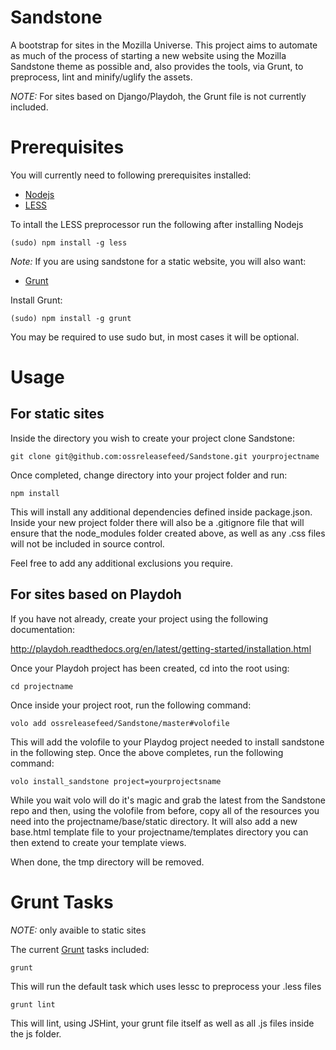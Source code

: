 # Sandstone #

A bootstrap for sites in the Mozilla Universe. This project aims to automate as much
of the process of starting a new website using the Mozilla Sandstone theme as possible and,
also provides the tools, via Grunt, to preprocess, lint and minify/uglify the assets.

*NOTE:* For sites based on Django/Playdoh, the Grunt file is not currently included.

# Prerequisites #

You will currently need to following prerequisites installed:

* [Nodejs][nodejs]
* [LESS][less]

To intall the LESS preprocessor run the following after installing Nodejs

    (sudo) npm install -g less

*Note:* If you are using sandstone for a static website, you will also want:

* [Grunt][grunt]

Install Grunt:

    (sudo) npm install -g grunt

You may be required to use sudo but, in most cases it will be optional.

# Usage #

## For static sites ##

Inside the directory you wish to create your project clone Sandstone:

    git clone git@github.com:ossreleasefeed/Sandstone.git yourprojectname

Once completed, change directory into your project folder and run:

    npm install

This will install any additional dependencies defined inside package.json. Inside your new project folder
there will also be a .gitignore file that will ensure that the node_modules folder created above, as well
as any .css files will not be included in source control.

Feel free to add any additional exclusions you require.

## For sites based on Playdoh ##

If you have not already, create your project using the following documentation:

http://playdoh.readthedocs.org/en/latest/getting-started/installation.html

Once your Playdoh project has been created, cd into the root using:

    cd projectname

Once inside your project root, run the following command:

    volo add ossreleasefeed/Sandstone/master#volofile

This will add the volofile to your Playdog project needed to install sandstone in the following step.
Once the above completes, run the following command:

    volo install_sandstone project=yourprojectsname

While you wait volo will do it's magic and grab the latest from the Sandstone repo and then, using the
volofile from before, copy all of the resources you need into the projectname/base/static directory. It
will also add a new base.html template file to your projectname/templates directory you can then extend
to create your template views.

When done, the tmp directory will be removed.

# Grunt Tasks #

*NOTE:* only avaible to static sites

The current [Grunt][grunt] tasks included:

    grunt

This will run the default task which uses lessc to preprocess your .less files

    grunt lint

This will lint, using JSHint, your grunt file itself as well as all .js files inside the
js folder.

[nodejs]: http://nodejs.org
[less]: https://github.com/cloudhead/less.js
[grunt]: http://github.com/cowboy/grunt

